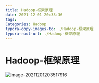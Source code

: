 ```yaml
---
title: Hadoop-框架原理
date: 2021-12-01 20:33:36
tags:
Categories: Hadoop
typora-copy-images-to: ./Hadoop-框架原理
typora-root-url: ./Hadoop-框架原理
---
```


# Hadoop-框架原理

<!--more-->

![image-20211201203517916](/image-20211201203517916.png)
